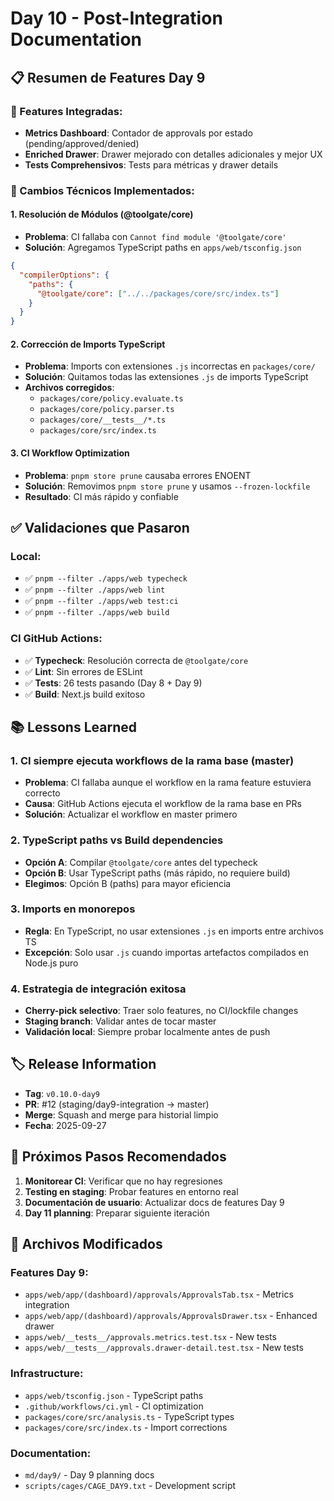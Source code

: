 # Day 10 - Post-Integration Documentation

## 📋 **Resumen de Features Day 9**

### **🎯 Features Integradas:**
- **Metrics Dashboard**: Contador de approvals por estado (pending/approved/denied)
- **Enriched Drawer**: Drawer mejorado con detalles adicionales y mejor UX
- **Tests Comprehensivos**: Tests para métricas y drawer details

### **🔧 Cambios Técnicos Implementados:**

#### **1. Resolución de Módulos (@toolgate/core)**
- **Problema**: CI fallaba con `Cannot find module '@toolgate/core'`
- **Solución**: Agregamos TypeScript paths en `apps/web/tsconfig.json`
```json
{
  "compilerOptions": {
    "paths": {
      "@toolgate/core": ["../../packages/core/src/index.ts"]
    }
  }
}
```

#### **2. Corrección de Imports TypeScript**
- **Problema**: Imports con extensiones `.js` incorrectas en `packages/core/`
- **Solución**: Quitamos todas las extensiones `.js` de imports TypeScript
- **Archivos corregidos**:
  - `packages/core/policy.evaluate.ts`
  - `packages/core/policy.parser.ts`
  - `packages/core/__tests__/*.ts`
  - `packages/core/src/index.ts`

#### **3. CI Workflow Optimization**
- **Problema**: `pnpm store prune` causaba errores ENOENT
- **Solución**: Removimos `pnpm store prune` y usamos `--frozen-lockfile`
- **Resultado**: CI más rápido y confiable

## ✅ **Validaciones que Pasaron**

### **Local:**
- ✅ `pnpm --filter ./apps/web typecheck`
- ✅ `pnpm --filter ./apps/web lint`
- ✅ `pnpm --filter ./apps/web test:ci`
- ✅ `pnpm --filter ./apps/web build`

### **CI GitHub Actions:**
- ✅ **Typecheck**: Resolución correcta de `@toolgate/core`
- ✅ **Lint**: Sin errores de ESLint
- ✅ **Tests**: 26 tests pasando (Day 8 + Day 9)
- ✅ **Build**: Next.js build exitoso

## 📚 **Lessons Learned**

### **1. CI siempre ejecuta workflows de la rama base (master)**
- **Problema**: CI fallaba aunque el workflow en la rama feature estuviera correcto
- **Causa**: GitHub Actions ejecuta el workflow de la rama base en PRs
- **Solución**: Actualizar el workflow en master primero

### **2. TypeScript paths vs Build dependencies**
- **Opción A**: Compilar `@toolgate/core` antes del typecheck
- **Opción B**: Usar TypeScript paths (más rápido, no requiere build)
- **Elegimos**: Opción B (paths) para mayor eficiencia

### **3. Imports en monorepos**
- **Regla**: En TypeScript, no usar extensiones `.js` en imports entre archivos TS
- **Excepción**: Solo usar `.js` cuando importas artefactos compilados en Node.js puro

### **4. Estrategia de integración exitosa**
- **Cherry-pick selectivo**: Traer solo features, no CI/lockfile changes
- **Staging branch**: Validar antes de tocar master
- **Validación local**: Siempre probar localmente antes de push

## 🏷️ **Release Information**

- **Tag**: `v0.10.0-day9`
- **PR**: #12 (staging/day9-integration → master)
- **Merge**: Squash and merge para historial limpio
- **Fecha**: 2025-09-27

## 🚀 **Próximos Pasos Recomendados**

1. **Monitorear CI**: Verificar que no hay regresiones
2. **Testing en staging**: Probar features en entorno real
3. **Documentación de usuario**: Actualizar docs de features Day 9
4. **Day 11 planning**: Preparar siguiente iteración

## 📁 **Archivos Modificados**

### **Features Day 9:**
- `apps/web/app/(dashboard)/approvals/ApprovalsTab.tsx` - Metrics integration
- `apps/web/app/(dashboard)/approvals/ApprovalsDrawer.tsx` - Enhanced drawer
- `apps/web/__tests__/approvals.metrics.test.tsx` - New tests
- `apps/web/__tests__/approvals.drawer-detail.test.tsx` - New tests

### **Infrastructure:**
- `apps/web/tsconfig.json` - TypeScript paths
- `.github/workflows/ci.yml` - CI optimization
- `packages/core/src/analysis.ts` - TypeScript types
- `packages/core/src/index.ts` - Import corrections

### **Documentation:**
- `md/day9/` - Day 9 planning docs
- `scripts/cages/CAGE_DAY9.txt` - Development script
